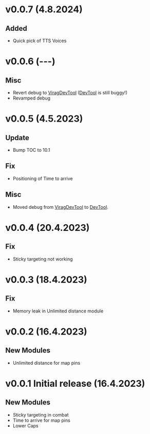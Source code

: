 # v0.0.7 (4.8.2024)

## Added
- Quick pick of TTS Voices

# v0.0.6 (---)

## Misc
- Revert debug to [ViragDevTool](https://www.curseforge.com/wow/addons/varrendevtool) ([DevTool](https://www.curseforge.com/wow/addons/devtool) is still buggy!)
- Revamped debug

# v0.0.5 (4.5.2023)

## Update
- Bump TOC to 10.1

## Fix
- Positioning of Time to arrive

## Misc
- Moved debug from [ViragDevTool](https://www.curseforge.com/wow/addons/varrendevtool) to [DevTool](https://www.curseforge.com/wow/addons/devtool).

# v0.0.4 (20.4.2023)

## Fix
- Sticky targeting not working

# v0.0.3 (18.4.2023)

## Fix
- Memory leak in Unlimited distance module

# v0.0.2 (16.4.2023)

## New Modules
- Unlimited distance for map pins

# v0.0.1 Initial release (16.4.2023)

## New Modules
- Sticky targeting in combat
- Time to arrive for map pins
- Lower Caps
